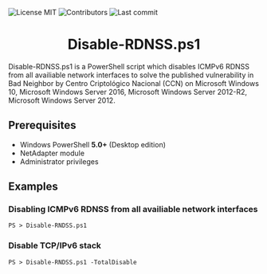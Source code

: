 <!-- start project-info -->
<!--
github_project: https://github.com/jouleSoft/Disable-RDNSS.ps1
license: MIT
license-badge: True
contributors-badge: True
lastcommit-badge: True
codefactor-badge: True
--->
<!-- end project-info -->

<!-- start badges -->
![License MIT](https://img.shields.io/badge/license-MIT-green)
![Contributors](https://img.shields.io/github/contributors-anon/jouleSoft/Test-Ports.ps1)
![Last commit](https://img.shields.io/github/last-commit/jouleSoft/Test-Ports.ps1)
<!-- end badges -->

<!-- start description -->
<h1 align="center"><span id="project_title">Disable-RDNSS.ps1</span></h1>
<p><span id="project_title">Disable-RDNSS.ps1</span> is a PowerShell script which disables ICMPv6 RDNSS from all availiable network interfaces to solve the published vulnerability in Bad Neighbor by Centro Criptológico Nacional (CCN) on Microsoft Windows 10, Microsoft Windows Server 2016, Microsoft Windows Server 2012-R2, Microsoft Windows Server 2012.</p>
<!-- end description -->

<!-- start prerequisites -->
## Prerequisites
* Windows PowerShell **5.0+** (Desktop edition)
* NetAdapter module 
* Administrator privileges
<!-- end prerequisites -->

<!-- start examples -->
## Examples
### Disabling ICMPv6 RDNSS from all availiable network interfaces

``` 
PS > Disable-RNDSS.ps1 
```

### Disable TCP/IPv6 stack

``` 
PS > Disable-RNDSS.ps1 -TotalDisable
```
<!-- end examples -->
